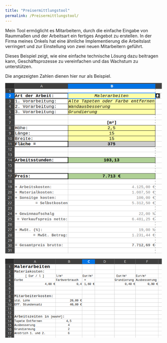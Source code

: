```yaml
---
title: "Preisermittlungstool"
permalink: /Preisermittlungstool/
---
```


Mein Tool ermöglicht es Mitarbeitern, durch die einfache Eingabe von Raummaßen und der Arbeitsart ein fertiges Angebot zu erstellen. In der Firma meines Onkels hat eine ähnliche Implementierung die Arbeitslast verringert und zur Einstellung von zwei neuen Mitarbeitern geführt.

Dieses Beispiel zeigt, wie eine einfache technische Lösung dazu beitragen kann, Geschäftsprozesse zu vereinfachen und das Wachstum zu unterstützen.

Die angezeigten Zahlen dienen hier nur als Beispiel.

![Preisermittlungstool Dashboard](/img/1a.png)

![Preisermittlungstool Data](/img/2a.png)
